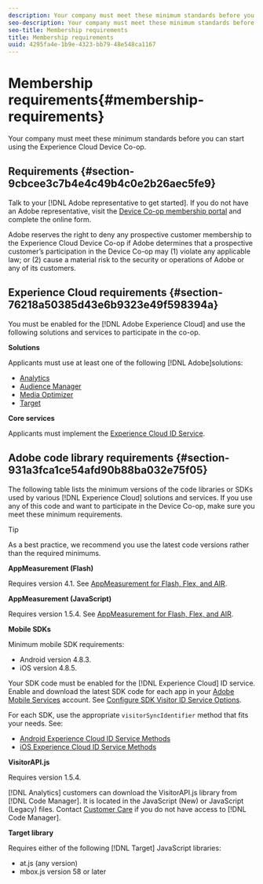 ```yaml
---
description: Your company must meet these minimum standards before you can start using the Experience Cloud Device Co-op.
seo-description: Your company must meet these minimum standards before you can start using the Experience Cloud Device Co-op.
seo-title: Membership requirements
title: Membership requirements
uuid: 4295fa4e-1b9e-4323-bb79-48e548ca1167
---
```


# Membership requirements{#membership-requirements}

Your company must meet these minimum standards before you can start using the Experience Cloud Device Co-op.

## Requirements {#section-9cbcee3c7b4e4c49b4c0e2b26aec5fe9}

Talk to your [!DNL Adobe representative to get started]. If you do not have an Adobe representative, visit the [Device Co-op membership portal](http://landing.adobe.com/en/na/events/summit/275658-summit-co-op.html) and complete the online form.

Adobe reserves the right to deny any prospective customer membership to the Experience Cloud Device Co-op if Adobe determines that a prospective customer’s participation in the Device Co-op may (1) violate any applicable law; or (2) cause a material risk to the security or operations of Adobe or any of its customers.

## Experience Cloud requirements {#section-76218a50385d43e6b9323e49f598394a}

You must be enabled for the [!DNL Adobe Experience Cloud] and use the following solutions and services to participate in the co-op.

**Solutions**

Applicants must use at least one of the following [!DNL Adobe]solutions:

* [Analytics](http://www.adobe.com/marketing-cloud/web-analytics.html) 
* [Audience Manager](http://www.adobe.com/marketing-cloud/data-management-platform.html) 
* [Media Optimizer](http://www.adobe.com/marketing-cloud/online-advertising-management.html) 
* [Target](http://www.adobe.com/marketing-cloud/testing-targeting.html)

**Core services**

Applicants must implement the [Experience Cloud ID Service](https://docs.adobe.com/content/help/en/id-service/using/home.html).

## Adobe code library requirements {#section-931a3fca1ce54afd90b88ba032e75f05}

The following table lists the minimum versions of the code libraries or SDKs used by various [!DNL Experience Cloud] solutions and services. If you use any of this code and want to participate in the Device Co-op, make sure you meet these minimum requirements.

>[!TIP]
>
>As a best practice, we recommend you use the latest code versions rather than the required minimums.

**AppMeasurement (Flash)**

Requires version 4.1. See [AppMeasurement for Flash, Flex, and AIR](https://github.com/AdobeDocs/analytics-1.4-apis/blob/master/docs/data-insertion-api/index.md).

**AppMeasurement (JavaScript)**

Requires version 1.5.4. See [AppMeasurement for Flash, Flex, and AIR](https://docs.adobe.com/content/help/en/analytics/implementation/js/migrate-from-hcode.html).

**Mobile SDKs**

Minimum mobile SDK requirements:

* Android version 4.8.3. 
* iOS version 4.8.5.

Your SDK code must be enabled for the [!DNL Experience Cloud] ID service. Enable and download the latest SDK code for each app in your [Adobe Mobile Services](https://mobilemarketing.adobe.com/) account. See [Configure SDK Visitor ID Service Options](https://docs.adobe.com/content/help/en/mobile-services/using/manage-app-settings-ug/configuring-app/t-config-visitor.html).

For each SDK, use the appropriate `visitorSyncIdentifier` method that fits your needs. See:

* [Android Experience Cloud ID Service Methods](https://docs.adobe.com/content/help/en/mobile-services/android/experience-cloud-android/mcvid.html) 
* [iOS Experience Cloud ID Service Methods](https://docs.adobe.com/content/help/en/mobile-services/ios/exp-cloud-ios/mcvid.html)

**VisitorAPI.js**

Requires version 1.5.4.

[!DNL Analytics] customers can download the VisitorAPI.js library from [!DNL Code Manager]. It is located in the JavaScript (New) or JavaScript (Legacy) files. Contact [Customer Care](https://helpx.adobe.com/marketing-cloud/contact-support.html) if you do not have access to [!DNL Code Manager].

**Target library**

Requires either of the following [!DNL Target] JavaScript libraries:

* at.js (any version) 
* mbox.js version 58 or later


